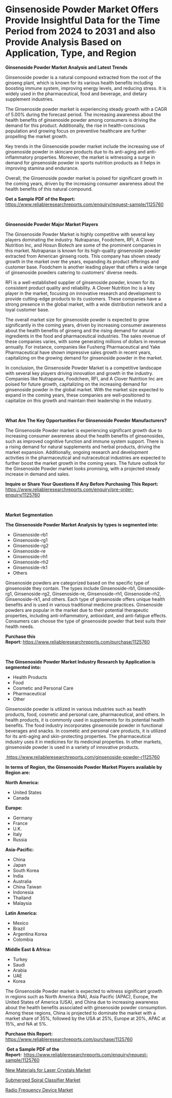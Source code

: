 <p><h1>Ginsenoside Powder Market Offers Provide Insightful Data for the Time Period from 2024 to 2031 and also Provide Analysis Based on Application, Type, and Region</h1></p><p><strong>Ginsenoside Powder Market Analysis and Latest Trends</strong></p>
<p><p>Ginsenoside powder is a natural compound extracted from the root of the ginseng plant, which is known for its various health benefits including boosting immune system, improving energy levels, and reducing stress. It is widely used in the pharmaceutical, food and beverage, and dietary supplement industries.</p><p>The Ginsenoside powder market is experiencing steady growth with a CAGR of 5.00% during the forecast period. The increasing awareness about the health benefits of ginsenoside powder among consumers is driving the demand for this product. Additionally, the rise in health-conscious population and growing focus on preventive healthcare are further propelling the market growth.</p><p>Key trends in the Ginsenoside powder market include the increasing use of ginsenoside powder in skincare products due to its anti-aging and anti-inflammatory properties. Moreover, the market is witnessing a surge in demand for ginsenoside powder in sports nutrition products as it helps in improving stamina and endurance.</p><p>Overall, the Ginsenoside powder market is poised for significant growth in the coming years, driven by the increasing consumer awareness about the health benefits of this natural compound.</p></p>
<p><strong>Get a Sample PDF of the Report:&nbsp;</strong> <a href="https://www.reliableresearchreports.com/enquiry/request-sample/1125760">https://www.reliableresearchreports.com/enquiry/request-sample/1125760</a></p>
<p>&nbsp;</p>
<p><strong>Ginsenoside Powder Major Market Players</strong></p>
<p><p>The Ginsenoside Powder Market is highly competitive with several key players dominating the industry. Nutrapanax, Foodchem, RFI, A Clover Nutrition Inc, and Hosun Biotech are some of the prominent companies in this market. Nutrapanax is known for its high-quality ginsenoside powder extracted from American ginseng roots. This company has shown steady growth in the market over the years, expanding its product offerings and customer base. Foodchem is another leading player that offers a wide range of ginsenoside powders catering to customers' diverse needs.</p><p>RFI is a well-established supplier of ginsenoside powder, known for its consistent product quality and reliability. A Clover Nutrition Inc is a key player in the market, focusing on innovative research and development to provide cutting-edge products to its customers. These companies have a strong presence in the global market, with a wide distribution network and a loyal customer base.</p><p>The overall market size for ginsenoside powder is expected to grow significantly in the coming years, driven by increasing consumer awareness about the health benefits of ginseng and the rising demand for natural ingredients in the food and pharmaceutical industries. The sales revenue of these companies varies, with some generating millions of dollars in revenue annually. For instance, companies like Fusheng Pharmaceutical and Yake Pharmaceutical have shown impressive sales growth in recent years, capitalizing on the growing demand for ginsenoside powder in the market.</p><p>In conclusion, the Ginsenoside Powder Market is a competitive landscape with several key players driving innovation and growth in the industry. Companies like Nutrapanax, Foodchem, RFI, and A Clover Nutrition Inc are poised for future growth, capitalizing on the increasing demand for ginsenoside powder in the global market. With the market size expected to expand in the coming years, these companies are well-positioned to capitalize on this growth and maintain their leadership in the industry.</p></p>
<p>&nbsp;</p>
<p><strong>What Are The Key Opportunities For Ginsenoside Powder Manufacturers?</strong></p>
<p><p>The Ginsenoside Powder market is experiencing significant growth due to increasing consumer awareness about the health benefits of ginsenosides, such as improved cognitive function and immune system support. There is a rising demand for natural supplements and herbal products, driving the market expansion. Additionally, ongoing research and development activities in the pharmaceutical and nutraceutical industries are expected to further boost the market growth in the coming years. The future outlook for the Ginsenoside Powder market looks promising, with a projected steady increase in demand and sales.</p></p>
<p><strong>Inquire or Share Your Questions If Any Before Purchasing This Report:</strong> <a href="https://www.reliableresearchreports.com/enquiry/pre-order-enquiry/1125760">https://www.reliableresearchreports.com/enquiry/pre-order-enquiry/1125760</a></p>
<p>&nbsp;</p>
<p><strong>Market Segmentation</strong></p>
<p><strong>The Ginsenoside Powder Market Analysis by types is segmented into:</strong></p>
<p><ul><li>Ginsenoside-rb1</li><li>Ginsenoside-rg1</li><li>Ginsenoside-rg2</li><li>Ginsenoside-re</li><li>Ginsenoside-rh1</li><li>Ginsenoside-rh2</li><li>Ginsenoside-rk1</li><li>Others</li></ul></p>
<p><p>Ginsenoside powders are categorized based on the specific type of ginsenoside they contain. The types include Ginsenoside-rb1, Ginsenoside-rg1, Ginsenoside-rg2, Ginsenoside-re, Ginsenoside-rh1, Ginsenoside-rh2, Ginsenoside-rk1, and others. Each type of ginsenoside offers unique health benefits and is used in various traditional medicine practices. Ginsenoside powders are popular in the market due to their potential therapeutic properties, including anti-inflammatory, antioxidant, and anti-fatigue effects. Consumers can choose the type of ginsenoside powder that best suits their health needs.</p></p>
<p><strong>Purchase this Report:&nbsp;</strong><a href="https://www.reliableresearchreports.com/purchase/1125760">https://www.reliableresearchreports.com/purchase/1125760</a></p>
<p>&nbsp;</p>
<p><strong>The Ginsenoside Powder Market Industry Research by Application is segmented into:</strong></p>
<p><ul><li>Health Products</li><li>Food</li><li>Cosmetic and Personal Care</li><li>Pharmaceutical</li><li>Other</li></ul></p>
<p><p>Ginsenoside powder is utilized in various industries such as health products, food, cosmetic and personal care, pharmaceutical, and others. In health products, it is commonly used in supplements for its potential health benefits. The food industry incorporates ginsenoside powder in functional beverages and snacks. In cosmetic and personal care products, it is utilized for its anti-aging and skin-protecting properties. The pharmaceutical industry uses it in medicines for its medicinal properties. In other markets, ginsenoside powder is used in a variety of innovative products.</p></p>
<p><a href="https://www.reliableresearchreports.com/ginsenoside-powder-r1125760">&nbsp;https://www.reliableresearchreports.com/ginsenoside-powder-r1125760</a></p>
<p><strong>In terms of Region, the Ginsenoside Powder Market Players available by Region are:</strong></p>
<p>
    <p> <strong> North America: </strong>
        <ul>
            <li>United States</li>
            <li>Canada</li>
        </ul>
        </p> 
    <p> <strong> Europe: </strong>
        <ul>
            <li>Germany</li>
            <li>France</li>
            <li>U.K.</li>
            <li>Italy</li>
            <li>Russia</li>
        </ul>
        </p> 
    <p> <strong> Asia-Pacific: </strong>
        <ul>
            <li>China</li>
            <li>Japan</li>
            <li>South Korea</li>
            <li>India</li>
            <li>Australia</li>
            <li>China Taiwan</li>
            <li>Indonesia</li>
            <li>Thailand</li>
            <li>Malaysia</li>
        </ul>
        </p> 
    <p> <strong> Latin America: </strong>
        <ul>
            <li>Mexico</li>
            <li>Brazil</li>
            <li>Argentina Korea</li>
            <li>Colombia</li>
        </ul>
        </p> 
    <p> <strong> Middle East & Africa: </strong>
        <ul>
            <li>Turkey</li>
            <li>Saudi</li>
            <li>Arabia</li>
            <li>UAE</li>
            <li>Korea</li>
        </ul>
    </p>
    </p>
<p><p>The Ginsenoside Powder market is expected to witness significant growth in regions such as North America (NA), Asia Pacific (APAC), Europe, the United States of America (USA), and China due to increasing awareness about the health benefits associated with ginsenoside powder consumption. Among these regions, China is projected to dominate the market with a market share of 35%, followed by the USA at 25%, Europe at 20%, APAC at 15%, and NA at 5%.</p></p>
<p><strong>Purchase this Report: </strong><a href="https://www.reliableresearchreports.com/purchase/1125760">https://www.reliableresearchreports.com/purchase/1125760</a></p>
<p>&nbsp;<strong>Get a Sample PDF of the Report:&nbsp;&nbsp;</strong><a href="https://www.reliableresearchreports.com/enquiry/request-sample/1125760">https://www.reliableresearchreports.com/enquiry/request-sample/1125760</a></p>
<p><strong></strong></p>
<p><p><a href="https://www.linkedin.com/pulse/new-materials-laser-crystals-market-furnishes-information-vqn0e">New Materials for Laser Crystals Market</a></p><p><a href="https://www.linkedin.com/pulse/submerged-spiral-classifier-market-trends-analysis-forecasted-qq0pe">Submerged Spiral Classifier Market</a></p><p><a href="https://www.linkedin.com/pulse/radio-frequency-device-market-share-evolution-growth-trends-orshe">Radio Frequency Device Market</a></p></p>
